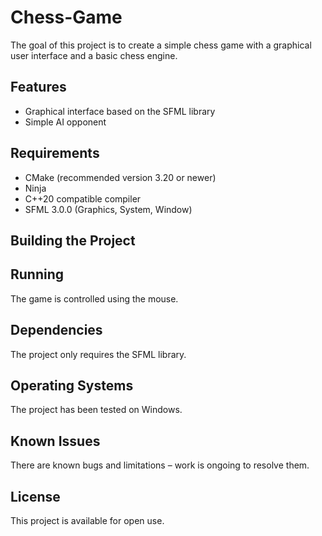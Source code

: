 # Chess-Game

The goal of this project is to create a simple chess game with a graphical user interface and a basic chess engine.

## Features

- Graphical interface based on the SFML library
- Simple AI opponent

## Requirements

- CMake (recommended version 3.20 or newer)
- Ninja
- C++20 compatible compiler
- SFML 3.0.0 (Graphics, System, Window)

## Building the Project


## Running


The game is controlled using the mouse.

## Dependencies

The project only requires the SFML library.

## Operating Systems

The project has been tested on Windows.

## Known Issues

There are known bugs and limitations – work is ongoing to resolve them.

## License

This project is available for open use.
